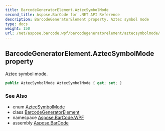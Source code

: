 ```yaml
---
title: BarcodeGeneratorElement.AztecSymbolMode
second_title: Aspose.BarCode for .NET API Reference
description: BarcodeGeneratorElement property. Aztec symbol mode
type: docs
weight: 150
url: /net/aspose.barcode.wpf/barcodegeneratorelement/aztecsymbolmode/
---
```

## BarcodeGeneratorElement.AztecSymbolMode property

Aztec symbol mode.

```csharp
public AztecSymbolMode AztecSymbolMode { get; set; }
```

### See Also

* enum [AztecSymbolMode](../../../aspose.barcode.generation/aztecsymbolmode/)
* class [BarcodeGeneratorElement](../)
* namespace [Aspose.BarCode.WPF](../../barcodegeneratorelement/)
* assembly [Aspose.BarCode](../../../)


